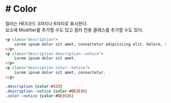 # # Color

컬러는 HEX코드 3자리나 6자리로 표시한다.<br>
요소에 Modifier를 추가할 수도 있고 컬러 전용 클래스를 추가할 수도 있다. 

```html
<p class="description">
    Lorem ipsum dolor sit amet, consectetur adipisicing elit. Dolore, veritatis?
</p>
<p class="description description--notice">
    Lorem ipsum dolor sit amet.
</p>
<p class="description color--notice">
    Lorem ipsum dolor sit amet, consectetur.
</p>
```

```css
.description {color:#333}
.description--notice {color:#DE3535}
.color--notice {color:#DE3535}
```